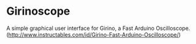 Girinoscope
===========

A simple graphical user interface for Girino, a Fast Arduino Oscilloscope.
(http://www.instructables.com/id/Girino-Fast-Arduino-Oscilloscope/)


